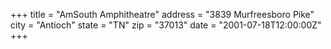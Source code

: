 +++
title = "AmSouth Amphitheatre"
address = "3839 Murfreesboro Pike"
city = "Antioch"
state = "TN"
zip = "37013"
date = "2001-07-18T12:00:00Z"
+++
